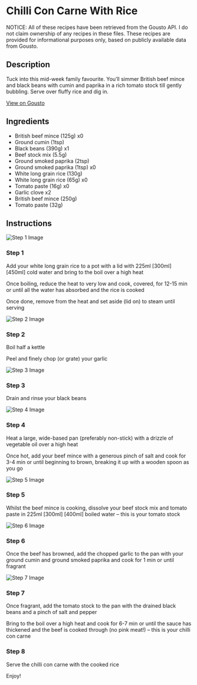 # Chilli Con Carne With Rice

NOTICE: All of these recipes have been retrieved from the Gousto API. I do not claim ownership of any recipes in these files. These recipes are provided for informational purposes only, based on publicly available data from Gousto.

## Description

Tuck into this mid-week family favourite. You’ll simmer British beef mince and black beans with cumin and paprika in a rich tomato stock till gently bubbling. Serve over fluffy rice and dig in. 

[View on Gousto](https://www.gousto.co.uk/recipes/cookbook/chilli-con-carne-with-rice)

## Ingredients

- British beef mince (125g) x0
- Ground cumin (1tsp)
- Black beans (390g) x1
- Beef stock mix (5.5g)
- Ground smoked paprika (2tsp)
- Ground smoked paprika (1tsp) x0
- White long grain rice (130g)
- White long grain rice (65g) x0
- Tomato paste (16g) x0
- Garlic clove x2
- British beef mince (250g)
- Tomato paste (32g)

## Instructions

![Step 1 Image](https://production-media.gousto.co.uk/cms/recipe-step-image/step-1-1672756129522-x200.jpg)

### Step 1

Add your white long grain rice to a pot with a lid with 225ml <span class="text-purple">[300ml] </span><span class="text-danger">[450ml]</span> cold water and bring to the boil over a high heat

Once boiling, reduce the heat to very low and cook, covered, for 12-15 min or until all the water has absorbed and the rice is cooked

Once done, remove from the heat and set aside (lid on) to steam until serving

![Step 2 Image](https://production-media.gousto.co.uk/cms/recipe-step-image/step-2-1672756134020-x200.jpg)

### Step 2

Boil half a kettle

Peel and finely chop (or grate) your garlic

![Step 3 Image](https://production-media.gousto.co.uk/cms/recipe-step-image/Step-3-copy-1727427719727-x200.jpg)

### Step 3

Drain and rinse your black beans

![Step 4 Image](https://production-media.gousto.co.uk/cms/recipe-step-image/step-4-1672756143327-x200.jpg)

### Step 4

Heat a large, wide-based pan (preferably non-stick) with a drizzle of vegetable oil over a high heat

Once hot, add your beef mince with a generous pinch of salt and cook for 3-4 min or until beginning to brown, breaking it up with a wooden spoon as you go

![Step 5 Image](https://production-media.gousto.co.uk/cms/recipe-step-image/step-5-1672756147933-x200.jpg)

### Step 5

Whilst the beef mince is cooking, dissolve your beef stock mix and tomato paste in 225ml <span class="text-purple">[300ml] </span><span class="text-danger">[400ml]</span> boiled water – this is your tomato stock

![Step 6 Image](https://production-media.gousto.co.uk/cms/recipe-step-image/step-6-1672756152888-x200.jpg)

### Step 6

Once the beef has browned, add the chopped garlic to the pan with your ground cumin and ground smoked paprika and cook for 1 min or until fragrant

![Step 7 Image](https://production-media.gousto.co.uk/cms/recipe-step-image/step-7-1672756158776-x200.jpg)

### Step 7

Once fragrant, add the tomato stock to the pan with the drained black beans and a pinch of salt and pepper

Bring to the boil over a high heat and cook for 6-7 min or until the sauce has thickened and the beef is cooked through (no pink meat!) – this is your chilli con carne

### Step 8

Serve the chilli con carne with the cooked rice

Enjoy!

